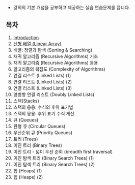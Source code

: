 - 강의의 기본 개념을 공부하고 제공하는 실습 연습문제를 풉니다.




## 목차
1. [Introduction](https://github.com/park4264/DataStructures-Algorithms/blob/main/Programming%20Lecture/1.%20Introduction.md)
2. [선형 배열 (Linear Array)](https://github.com/park4264/DataStructures-Algorithms/blob/main/Programming%20Lecture/2.%20%EC%84%A0%ED%98%95%20%EB%B0%B0%EC%97%B4%20(Linear%20Array))
3. 배열: 정렬과 탐색 (Sorting & Searching)
4. 재귀 알고리즘 (Recursive Algorithms) 기초
5. 재귀 알고리즘 (Recursive Algorithms) 응용
6. 알고리즘의 복잡도 (Complexity of Algorithms)
7. 연결 리스트 (Linked Lists) (1)
8. 연결 리스트 (Linked Lists) (2)
9. 연결 리스트 (Linked Lists) (3)
10. 양방향 연결 리스트 (Doubly Linked Lists)
11. 스택(Stacks)
12. 스택의 응용: 수식의 후위 표기법
13. 스택의 응용: 후위 표기 수식 계산
14. 큐 (Queues) 
15. 환형 큐 (Circular Queues)
16. 우선순위 큐 (Priority Queues)
17. 트리 (Trees)
18. 이진 트리 (Binary Trees)
19. 이진 트리 - 넓이 우선 순회 (breadth first traversal)
20. 이진 탐색 트리 (Binary Search Trees) (1)
21. 이진 탐색 트리 (Binary Search Trees) (2)
22. 힙 (Heaps) (1)
23. 힙 (Heaps) (2)
